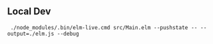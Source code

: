 ## Local Dev 

```
 ./node_modules/.bin/elm-live.cmd src/Main.elm --pushstate -- --output=./elm.js --debug
```
